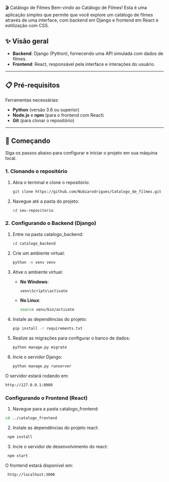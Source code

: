 🎬 Catálogo de Filmes
Bem-vindo ao Catálogo de Filmes! Esta é uma aplicação simples que permite que você explore um catálogo de filmes através de uma interface, com backend em Django e frontend em React e estilização com CSS.

## ✨ Visão geral

- **Backend**: Django (Python), fornecendo uma API simulada com dados de filmes.
- **Frontend**: React, responsável pela interface e interações do usuário.

---

## 📋 Pré-requisitos

Ferramentas necessárias:

- **Python** (versão 3.6 ou superior)
- **Node.js** e **npm** (para o frontend com React)
- **Git** (para clonar o repositório)

---

## 🚀 Começando

Siga os passos abaixo para configurar e iniciar o projeto em sua máquina local.

### 1. Clonando o repositório

1. Abra o terminal e clone o repositório:
   ```bash
   git clone https://github.com/Nubiarodrigues/Catalogo_de_filmes.git
   
2. Navegue até a pasta do projeto:
   ```bash
   cd seu-repositorio

### 2. Configurando o Backend (Django)

1. Entre na pasta catalogo_backend:
   ```bash
   cd catalogo_backend
   
2. Crie um ambiente virtual:
   ```bash
   python -m venv venv
   
3. Ative o ambiente virtual:
   
   - **No Windows**: 
     ```bash
     venv\Scripts\activate
     ```
   - **No Linux**: 
     ```bash
     source venv/bin/activate
     ```     
5. Instale as dependências do projeto:
   ```bash
   pip install -r requirements.txt
   
6. Realize as migrações para configurar o banco de dados:
   ```bash
   python manage.py migrate
   
7. Incie o servidor Django:
   ```bash
   python manage.py runserver

O servidor estará rodando em:
  ```bash
  http://127.0.0.1:8000
  ```
### Configurando o Frontend (React)

1. Navegue para a pasta catalogo_frontend:
  ```bash
  cd ../catalogo_frontend
  ```
2. Instale as dependências do projeto react:
 ```bash
  npm install
 ```
3. Incie o servidor de desenvolvimento do react:
 ```bash
  npm start
 ```
O frontend estará disponível em:
 ```bash
  http://localhost:3000

